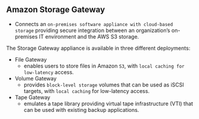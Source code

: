 Amazon Storage Gateway
---

- Connects an `on-premises software appliance with cloud-based storage` providing secure integration between an organization’s on-premises IT environment and the AWS S3 storage.

The Storage Gateway appliance is available in three different deployments:

- File Gateway
  - enables users to store files in Amazon `S3`, with `local caching for low-latency` access.
- Volume Gateway
  - provides `block-level storage` volumes that can be used as iSCSI targets, with `local caching` for low-latency access.
- Tape Gateway
  - emulates a tape library providing virtual tape infrastructure (VTI) that can be used with existing backup applications.

